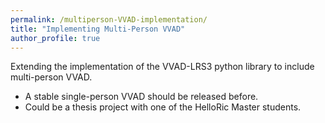 ```yaml
---
permalink: /multiperson-VVAD-implementation/
title: "Implementing Multi-Person VVAD"
author_profile: true
---
```

Extending the implementation of the VVAD-LRS3 python library to include multi-person VVAD.
  - A stable single-person VVAD should be released before.
  - Could be a thesis project with one of the HelloRic Master students.